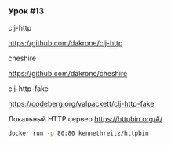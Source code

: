 ### Урок #13


clj-http

https://github.com/dakrone/clj-http


cheshire 

https://github.com/dakrone/cheshire


clj-http-fake

https://codeberg.org/valpackett/clj-http-fake


Локальный HTTP сервер https://httpbin.org/#/

```bash
docker run -p 80:80 kennethreitz/httpbin
```
